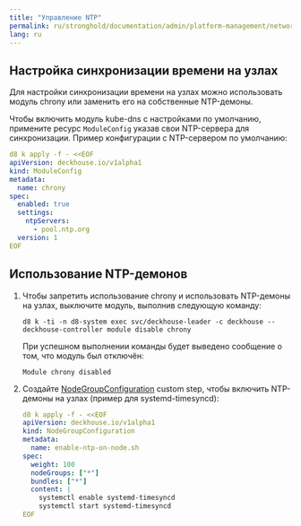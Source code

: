 ```yaml
---
title: "Управление NTP"
permalink: ru/stronghold/documentation/admin/platform-management/network/ntp.html
lang: ru
---
```


## Настройка синхронизации времени на узлах

Для настройки синхронизации времени на узлах можно использовать модуль chrony или заменить его на собственные NTP-демоны.

Чтобы включить модуль kube-dns с настройками по умолчанию, примените ресурс `ModuleConfig` указав свои NTP-сервера для синхронизации. Пример конфигурации с NTP-сервером по умолчанию:

```yaml
d8 k apply -f - <<EOF
apiVersion: deckhouse.io/v1alpha1
kind: ModuleConfig
metadata:
  name: chrony
spec:
  enabled: true
  settings:
    ntpServers:
      - pool.ntp.org
  version: 1
EOF
```

## Использование NTP-демонов

1. Чтобы запретить использование chrony и использовать NTP-демоны на узлах, выключите модуль, выполнив следующую команду:

   ```shell
   d8 k -ti -n d8-system exec svc/deckhouse-leader -c deckhouse -- deckhouse-controller module disable chrony
   ```

   При успешном выполнении команды будет выведено сообщение о том, что модуль был отключён:

   ```console
   Module chrony disabled
   ```

1. Создайте [NodeGroupConfiguration](/modules/node-manager/cr.html#nodegroupconfiguration) custom step, чтобы включить NTP-демоны на узлах (пример для systemd-timesyncd):

   ```yaml
   d8 k apply -f - <<EOF
   apiVersion: deckhouse.io/v1alpha1
   kind: NodeGroupConfiguration
   metadata:
     name: enable-ntp-on-node.sh
   spec:
     weight: 100
     nodeGroups: ["*"]
     bundles: ["*"]
     content: |
       systemctl enable systemd-timesyncd
       systemctl start systemd-timesyncd
   EOF
   ```
